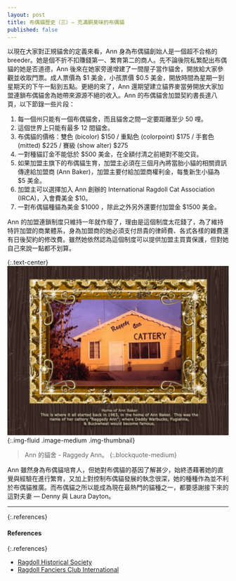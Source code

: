 ```yaml
---
layout: post
title: 布偶貓歷史（三）— 充滿銅臭味的布偶貓
published: false
---
```


以現在大家對正規貓舍的定義來看，Ann 身為布偶貓創始人是一個超不合格的 breeder。她是個不折不扣賺錢第一、繁育第二的商人。先不論後院私繁配出布偶貓的她是否道德，Ann 後來在她家旁邊增建了一間屋子當作貓舍，開放給大家參觀並收取門票。成人票價為 $1 美金，小孩票價 $0.5 美金，開放時間為星期一到星期天的下午一點到五點。更絕的來了，Ann 還期望建立貓界麥當勞開放大家加盟連鎖布偶貓舍為她帶來源源不絕的收入。Ann 的布偶貓舍加盟契約書長達八頁，以下節錄一些片段：

1. 每一個州只能有一個布偶貓舍，而且貓舍之間一定要距離至少 50 哩。
2. 這個世界上只能有最多 12 間貓舍。
3. 布偶貓的價格：雙色 (bicolor) $150 / 重點色 (colorpoint) $175 / 手套色 (mitted) $225 / 賽級 (show alter) $275
4. 一對種貓訂金不能低於 $500 美金，在全額付清之前絕對不能交貨。
5. 如果加盟主旗下的布偶貓生育，加盟主必須在三個月內將當胎小貓的相關資訊傳達給加盟商 (Ann Baker)，加盟主要付給加盟商權利金，每隻新生小貓為 $5 美金。
6. 加盟主可以選擇加入 Ann 創辦的 International Ragdoll Cat Association (IRCA)，入會費美金 $10。
7. 一對布偶貓種貓為美金 $1000 ，除此之外另外還要付加盟金 $1500 美金。

Ann 的加盟連鎖制度只維持一年就作廢了，理由是這個制度太花錢了，為了維持特許加盟的商業體系，身為加盟商的她必須支付昂貴的律師費、各式各樣的雜費還有日後契約的修改費。雖然她依然認為這個制度可以提供加盟主買賣保護，但對她自己來說一點都不划算。

{:.text-center}
![history-3-1](/assets/img/history/history-3-1.jpg){:.img-fluid .image-medium .img-thumbnail}
> Ann 的貓舍 - Raggedy Ann。
{:.blockquote-medium}

Ann 雖然身為布偶貓培育人，但她對布偶貓的基因了解甚少，始終憑藉著她的直覺與經驗在進行繁育，又加上對控制布偶貓發展的執念很深，她的種種作為並不利於布偶貓推廣。而布偶貓之所以能成為現在最熱門的貓種之一，都要感謝接下來的這對夫妻 — Denny 與 Laura Dayton。

---

{:.references}
#### References

{:.references}
* [Ragdoll Historical Society](http://ragdollhistoricalsociety.org/)
* [Ragdoll Fanciers Club International](http://rfci.org/)


